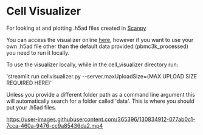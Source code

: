 # Cell Visualizer

For looking at and plotting .h5ad files created in [Scanpy](https://scanpy.readthedocs.io/en/stable/)

You can access the visualizer online [here](https://share.streamlit.io/bqnm/cell_visualizer/cellvisualizer.py), however if you want to use your own .h5ad file other than the default data provided (pbmc3k_processed) you need to run it locally.

To use the visualizer locally, while in the cell_visualizer directory run: 

'streamlit run cellvisualizer.py --server.maxUploadSize=(MAX UPLOAD SIZE REQUIRED HERE)' 


Unless you provide a different folder path as a command line argument this will automatically search for a folder called 'data'. This is where you should put your .h5ad files.

https://user-images.githubusercontent.com/365396/130834912-077ab0c1-7cca-460a-9476-cc9a85436da2.mp4


